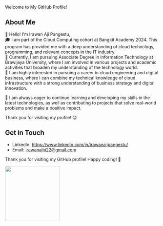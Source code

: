 Welcome to My GitHub Profile!
## About Me

👋 Hello! I'm Irawan Aji Pangestu, <br>
🎓 I am part of the Cloud Computing cohort at Bangkit Academy 2024. This program has provided me with a deep understanding of cloud technology, programming, and relevant concepts in the IT industry. <br>
🏫 Currently, I am pursuing Associate Degree in Information Technology at Brawijaya University, where I am involved in various projects and academic activities that broaden my understanding of the technology world. <br>
💼 I am highly interested in pursuing a career in cloud engineering and digital business, where I can combine my technical knowledge of cloud infrastructure with a strong understanding of business strategy and digital innovation. <br>

🚀 I am always eager to continue learning and developing my skills in the latest technologies, as well as contributing to projects that solve real-world problems and make a positive impact.

Thank you for visiting my profile! 😊
## Get in Touch

- LinkedIn: https://www.linkedin.com/in/irawanajipangestu/
- Email: irawanajhi22@gmail.com

Thank you for visiting my GitHub profile! Happy coding! 🚀

<p align="left">
<a href="https://github.com/penuliscode">
  <img height="180em" src="https://github-readme-stats-eight-theta.vercel.app/api?username=penuliscode&show_icons=true&theme=algolia&include_all_commits=true&count_private=true"/>
</a>
</p>
